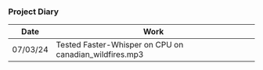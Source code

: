 ### Project Diary

| Date | Work |
| -------- | ------- |
| 07/03/24 | Tested Faster-Whisper on CPU on canadian_wildfires.mp3 |
